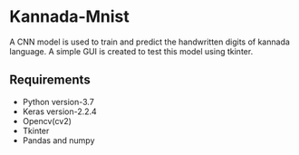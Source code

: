 # Kannada-Mnist
A CNN model is used to train and predict the handwritten digits of kannada language. A simple GUI is created to test this model using tkinter. 
## Requirements
- Python version-3.7	  
- Keras version-2.2.4	
- Opencv(cv2)	
- Tkinter	
- Pandas and numpy
